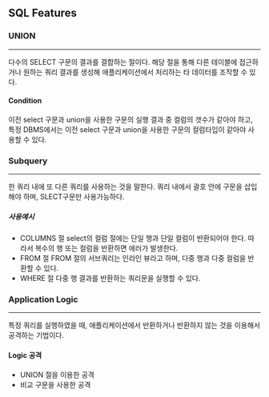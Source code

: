 ## SQL Features
### UNION
---
다수의 SELECT 구문의 결과를 결합하는 절이다. 해당 절을 통해 다른 테이블에 접근하거나 원하는 쿼리 결과를 생성해 애플리케이션에서 처리하는 타 데이터를 조작할 수 있다. 
#### Condition
이전 select 구문과 union을 사용한 구문의 실행 결과 중 컬럼의 갯수가 같아야 하고, 특정 DBMS에서는 이전 select 구문과 union을 사용한 구문의 컬럼타입이 같아야 사용할 수 있다.
### Subquery
---
한 쿼리 내에 또 다른 쿼리를 사용하는 것을 말한다. 쿼리 내에서 괄호 안에 구문을 삽입해야 하며, SLECT구문만 사용가능하다.
##### 사용예시
* COLUMNS 절
select의 컬럼 절에는 단일 행과 단일 컬럼이 반환되어야 한다. 따라서 복수의 행 또는 컬럼을 반환하면 에러가 발생한다. 
* FROM 절
FROM 절의 서브쿼리는 인라인 뷰라고 하며, 다중 행과 다중 컬럼을 반환할 수 있다.
* WHERE 절
다중 행 결과를 반환하는 쿼리문을 실행할 수 있다.
### Application Logic
---
특정 쿼리를 실행하였을 때, 애플리케이션에서 반환하거나 반환하지 않는 것을 이용해서 공격하는 기법이다. 
#### Logic 공격
* UNION 절을 이용한 공격
* 비교 구문을 사용한 공격
